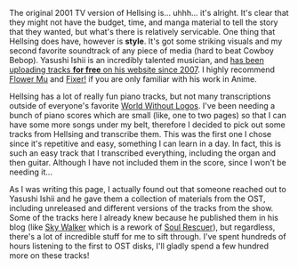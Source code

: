 The original 2001 TV version of Hellsing is... uhhh... it's alright. It's clear that they might not have the budget, time, and manga material to tell the story that they wanted, but what's there is relatively servicable. One thing that Hellsing does have, however is **style**. It's got some striking visuals and my second favorite soundtrack of any piece of media (hard to beat Cowboy Bebop). Yasushi Ishii is an incredibly talented musician, and [has been uploading tracks **for free** on his website since 2007](http://yasushi-ishii.com/). I highly recommend [Flower Mu](http://blog.livedoor.jp/daibakarenji2/2008/flower-mu.html) and [Fixer!](http://blog.livedoor.jp/daibakarenji1/hannya/fixert.html) if you are only familiar with his work in Anime.

Hellsing has a lot of really fun piano tracks, but not many transcriptions outside of everyone's favorite [World Without Logos](https://www.youtube.com/watch?v=HOD2DVq1r60). I've been needing a bunch of piano scores which are small (like, one to two pages) so that I can have some more songs under my belt, therefore I decided to pick out some tracks from Hellsing and transcribe them. This was the first one I chose since it's repetitive and easy, something I can learn in a day. In fact, this is such an easy track that I transcribed everything, including the organ and then guitar. Although I have not included them in the score, since I won't be needing it...

As I was writing this page, I actually found out that someone reached out to Yasushi Ishii and he gave them a collection of materials from the OST, including unreleased and different versions of the tracks from the show. Some of the tracks here I already knew because he published them in his blog (like [Sky Walker](http://blog.livedoor.jp/daibakarenji3/2013/sky%20walker.html) which is a rework of [Soul Rescuer](https://www.youtube.com/watch?v=vqEuxwZAbkA)), but regardless, there's a lot of incredible stuff for me to sift through. I've spent hundreds of hours listening to the first to OST disks, I'll gladly spend a few hundred more on these tracks!
